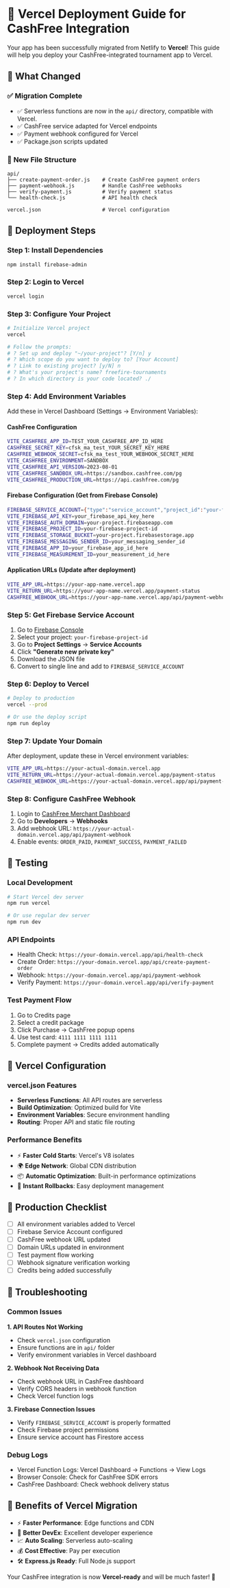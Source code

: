 # 🚀 Vercel Deployment Guide for CashFree Integration

Your app has been successfully migrated from Netlify to **Vercel**! This guide will help you deploy your CashFree-integrated tournament app to Vercel.

## 📁 What Changed

### ✅ **Migration Complete**
- ✅ Serverless functions are now in the `api/` directory, compatible with Vercel.
- ✅ CashFree service adapted for Vercel endpoints
- ✅ Payment webhook configured for Vercel
- ✅ Package.json scripts updated

### 📂 **New File Structure**
```
api/
├── create-payment-order.js    # Create CashFree payment orders
├── payment-webhook.js         # Handle CashFree webhooks
├── verify-payment.js          # Verify payment status
└── health-check.js            # API health check

vercel.json                    # Vercel configuration
```

## 🚀 **Deployment Steps**

### Step 1: Install Dependencies
```bash
npm install firebase-admin
```

### Step 2: Login to Vercel
```bash
vercel login
```

### Step 3: Configure Your Project
```bash
# Initialize Vercel project
vercel

# Follow the prompts:
# ? Set up and deploy "~/your-project"? [Y/n] y
# ? Which scope do you want to deploy to? [Your Account]
# ? Link to existing project? [y/N] n
# ? What's your project's name? freefire-tournaments
# ? In which directory is your code located? ./
```

### Step 4: Add Environment Variables
Add these in Vercel Dashboard (Settings → Environment Variables):

#### **CashFree Configuration**
```bash
VITE_CASHFREE_APP_ID=TEST_YOUR_CASHFREE_APP_ID_HERE
CASHFREE_SECRET_KEY=cfsk_ma_test_YOUR_SECRET_KEY_HERE
CASHFREE_WEBHOOK_SECRET=cfsk_ma_test_YOUR_WEBHOOK_SECRET_HERE
VITE_CASHFREE_ENVIRONMENT=SANDBOX
VITE_CASHFREE_API_VERSION=2023-08-01
VITE_CASHFREE_SANDBOX_URL=https://sandbox.cashfree.com/pg
VITE_CASHFREE_PRODUCTION_URL=https://api.cashfree.com/pg
```

#### **Firebase Configuration** (Get from Firebase Console)
```bash
FIREBASE_SERVICE_ACCOUNT={"type":"service_account","project_id":"your-firebase-project-id",...}
VITE_FIREBASE_API_KEY=your_firebase_api_key_here
VITE_FIREBASE_AUTH_DOMAIN=your-project.firebaseapp.com
VITE_FIREBASE_PROJECT_ID=your-firebase-project-id
VITE_FIREBASE_STORAGE_BUCKET=your-project.firebasestorage.app
VITE_FIREBASE_MESSAGING_SENDER_ID=your_messaging_sender_id
VITE_FIREBASE_APP_ID=your_firebase_app_id_here
VITE_FIREBASE_MEASUREMENT_ID=your_measurement_id_here
```

#### **Application URLs** (Update after deployment)
```bash
VITE_APP_URL=https://your-app-name.vercel.app
VITE_RETURN_URL=https://your-app-name.vercel.app/payment-status
CASHFREE_WEBHOOK_URL=https://your-app-name.vercel.app/api/payment-webhook
```

### Step 5: Get Firebase Service Account
1. Go to [Firebase Console](https://console.firebase.google.com)
2. Select your project: `your-firebase-project-id`
3. Go to **Project Settings** → **Service Accounts**
4. Click **"Generate new private key"**
5. Download the JSON file
6. Convert to single line and add to `FIREBASE_SERVICE_ACCOUNT`

### Step 6: Deploy to Vercel
```bash
# Deploy to production
vercel --prod

# Or use the deploy script
npm run deploy
```

### Step 7: Update Your Domain
After deployment, update these in Vercel environment variables:
```bash
VITE_APP_URL=https://your-actual-domain.vercel.app
VITE_RETURN_URL=https://your-actual-domain.vercel.app/payment-status
CASHFREE_WEBHOOK_URL=https://your-actual-domain.vercel.app/api/payment-webhook
```

### Step 8: Configure CashFree Webhook
1. Login to [CashFree Merchant Dashboard](https://merchant.cashfree.com)
2. Go to **Developers** → **Webhooks**
3. Add webhook URL: `https://your-actual-domain.vercel.app/api/payment-webhook`
4. Enable events: `ORDER_PAID`, `PAYMENT_SUCCESS`, `PAYMENT_FAILED`

## 🧪 **Testing**

### Local Development
```bash
# Start Vercel dev server
npm run vercel

# Or use regular dev server
npm run dev
```

### API Endpoints
- Health Check: `https://your-domain.vercel.app/api/health-check`
- Create Order: `https://your-domain.vercel.app/api/create-payment-order`
- Webhook: `https://your-domain.vercel.app/api/payment-webhook`
- Verify Payment: `https://your-domain.vercel.app/api/verify-payment`

### Test Payment Flow
1. Go to Credits page
2. Select a credit package
3. Click Purchase → CashFree popup opens
4. Use test card: `4111 1111 1111 1111`
5. Complete payment → Credits added automatically

## 🔧 **Vercel Configuration**

### vercel.json Features
- **Serverless Functions**: All API routes are serverless
- **Build Optimization**: Optimized build for Vite
- **Environment Variables**: Secure environment handling
- **Routing**: Proper API and static file routing

### Performance Benefits
- ⚡ **Faster Cold Starts**: Vercel's V8 isolates
- 🌍 **Edge Network**: Global CDN distribution
- 📦 **Automatic Optimization**: Built-in performance optimizations
- 🔄 **Instant Rollbacks**: Easy deployment management

## 🎯 **Production Checklist**

- [ ] All environment variables added to Vercel
- [ ] Firebase Service Account configured
- [ ] CashFree webhook URL updated
- [ ] Domain URLs updated in environment
- [ ] Test payment flow working
- [ ] Webhook signature verification working
- [ ] Credits being added successfully

## 🚨 **Troubleshooting**

### Common Issues

**1. API Routes Not Working**
- Check `vercel.json` configuration
- Ensure functions are in `api/` folder
- Verify environment variables in Vercel dashboard

**2. Webhook Not Receiving Data**
- Check webhook URL in CashFree dashboard
- Verify CORS headers in webhook function
- Check Vercel function logs

**3. Firebase Connection Issues**
- Verify `FIREBASE_SERVICE_ACCOUNT` is properly formatted
- Check Firebase project permissions
- Ensure service account has Firestore access

### Debug Logs
- Vercel Function Logs: Vercel Dashboard → Functions → View Logs
- Browser Console: Check for CashFree SDK errors
- CashFree Dashboard: Check webhook delivery status

## 🎉 **Benefits of Vercel Migration**

- ⚡ **Faster Performance**: Edge functions and CDN
- 🔧 **Better DevEx**: Excellent developer experience
- 📈 **Auto Scaling**: Serverless auto-scaling
- 💰 **Cost Effective**: Pay per execution
- 🛠️ **Express.js Ready**: Full Node.js support

Your CashFree integration is now **Vercel-ready** and will be much faster! 🚀
